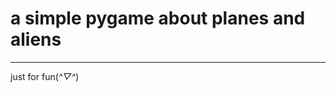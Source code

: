 # a simple pygame about planes and aliens 
----------------------------------------
just for fun(*^▽^*)
